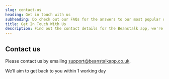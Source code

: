 ```yaml
---
slug: contact-us
heading: Get in touch with us
subheading: Do check out our FAQs for the answers to our most popular queries
title: Get In Touch With Us 
description: Find out the contact details for the Beanstalk app, we're here to help with any queries you have.
---
```


## Contact us

Please contact us by emailing <a href="mailto:support@beanstalkapp.co.uk">support@beanstalkapp.co.uk</a>.

We’ll aim to get back to you within 1 working day 